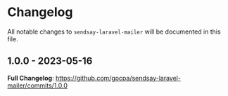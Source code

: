 # Changelog

All notable changes to `sendsay-laravel-mailer` will be documented in this file.

## 1.0.0 - 2023-05-16

**Full Changelog**: https://github.com/gocpa/sendsay-laravel-mailer/commits/1.0.0
